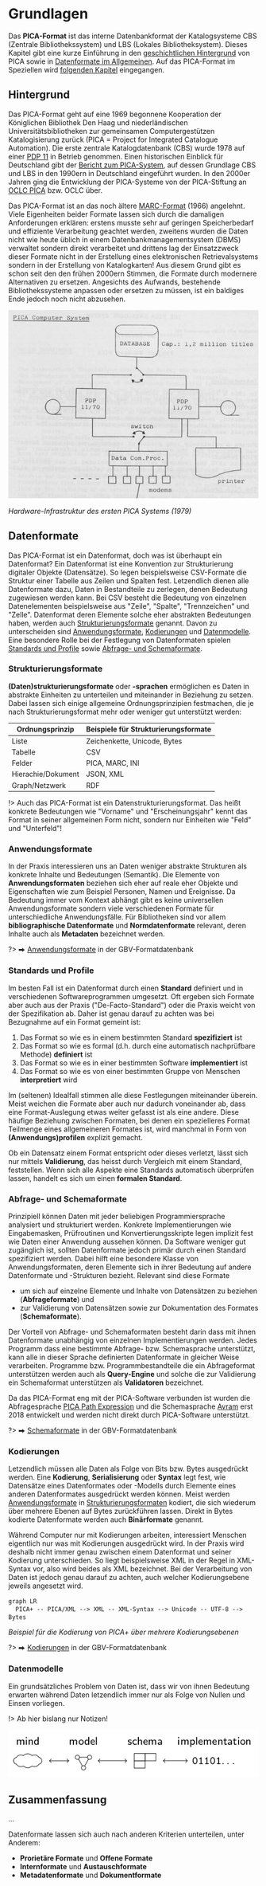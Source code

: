 # Grundlagen

Das **PICA-Format** ist das interne Datenbankformat der Katalogsysteme CBS (Zentrale Bibliothekssystem) und LBS (Lokales Bibliotheksystem). Dieses Kapitel gibt eine kurze Einführung in den [geschichtlichen Hintergrund](#hintergrund) von PICA sowie in [Datenformate im Allgemeinen](#datenformate). Auf das PICA-Format im Speziellen wird [folgenden Kapitel](pica-formate) eingegangen.

## Hintergrund

Das PICA-Format geht auf eine 1969 begonnene Kooperation der Königlichen Bibliothek Den Haag und niederländischen Universitätsbibliotheken zur gemeinsamen Computergestützen Katalogisierung zurück (PICA = Project for Integrated Catalogue Automation). Die erste zentrale Katalogdatenbank (CBS) wurde 1978 auf einer [PDP 11] in Betrieb genommen. Einen historischen Einblick für Deutschland gibt der [Bericht zum PICA-System], auf dessen Grundlage CBS und LBS in den 1990ern in Deutschland eingeführt wurden. In den 2000er Jahren ging die Entwicklung der PICA-Systeme von der PICA-Stiftung an [OCLC PICA] bzw. OCLC über.

Das PICA-Format ist an das noch ältere [MARC-Format](http://format.gbv.de/marc) (1966) angelehnt. Viele Eigenheiten beider Formate lassen sich durch die damaligen Anforderungen erklären: erstens musste sehr auf geringen Speicherbedarf und effiziente Verarbeitung geachtet werden, zweitens wurden die Daten nicht wie heute üblich in einem Datenbankmanagementsystem (DBMS) verwaltet sondern direkt verarbeitet und drittens lag der Einsatzzweck dieser Formate nicht in der Erstellung eines elektronischen Retrievalsystems sondern in der Erstellung von Katalogkarten! Aus diesem Grund gibt es schon seit den den frühen 2000ern Stimmen, die Formate durch modernere Alternativen zu ersetzen. Angesichts des Aufwands, bestehende Bibliothekssysteme anpassen oder ersetzen zu müssen, ist ein baldiges Ende jedoch noch nicht abzusehen.

[PDP 11]: https://de.wikipedia.org/wiki/PDP-11
[Bericht zum PICA-System]: https://doi.org/10.1515/bfup.1992.16.3.307
[OCLC PICA]: https://de.wikipedia.org/wiki/OCLC_PICA

![Hardware-Infrastruktur des ersten PICA Systems (1979)](img/pica1979.png)

*Hardware-Infrastruktur des ersten PICA Systems (1979)*

## Datenformate

Das PICA-Format ist ein Datenformat, doch was ist überhaupt ein Datenformat? Ein Datenformat ist eine Konvention zur Strukturierung digitaler Objekte (Datensätze). So legen beispielsweise CSV-Formate die Struktur einer Tabelle aus Zeilen und Spalten fest. Letzendlich dienen alle Datenformate dazu, Daten in Bestandteile zu zerlegen, denen Bedeutung zugewiesen werden kann. Bei CSV besteht die Bedeutung von einzelnen Datenelementen beispielsweise aus "Zeile", "Spalte", "Trennzeichen" und "Zelle". Datenformat deren Elemente solche eher abstrakten Bedeutungen haben, werden auch [Strukturierungsformate] genannt. Davon zu unterscheiden sind [Anwendungsformate], [Kodierungen] und [Datenmodelle]. Eine besondere Rolle bei der Festlegung von Datenformaten spielen [Standards und Profile] sowie [Abfrage- und Schemaformate].

[Standards und Profile]: #standards-und-profile
[Abfrage- und Schemaformate]: #abfrage-und-schemaformate
[Strukturierungsformate]: #strukturierungsformate
[Anwendungsformate]: #anwendungsformate
[Kodierungen]: #kodierungen
[Datenmodelle]: #datenmodelle

### Strukturierungsformate

**(Daten)strukturierungsformate** oder **-sprachen** ermöglichen es Daten in abstrakte Einheiten zu unterteilen und miteinander in Beziehung zu setzen. Dabei lassen sich einige allgemeine Ordnungsprinzipien festmachen, die je nach Strukturierungsformat mehr oder weniger gut unterstützt werden:

| Ordnungsprinzip | Beispiele für Strukturierungsformate |
| --------------- | ------------------------------------- |
| Liste | Zeichenkette, Unicode, Bytes |
| Tabelle | CSV |
| Felder | PICA, MARC, INI |
| Hierachie/Dokument | JSON, XML |
| Graph/Netzwerk | RDF |


!> Auch das PICA-Format ist ein Datenstrukturierungsformat. Das heißt konkrete Bedeutungen wie "Vorname" und "Erscheinungsjahr" kennt das Format in seiner allgemeinen Form nicht, sondern nur Einheiten wie "Feld" und "Unterfeld"!

### Anwendungsformate

In der Praxis interessieren uns an Daten weniger abstrakte Strukturen als konkrete Inhalte und Bedeutungen (Semantik). Die Elemente von **Anwendungsformaten** beziehen sich eher auf reale eher Objekte und Eigenschaften wie zum Beispiel Personen, Namen und Ereignisse. Da Bedeutung immer vom Kontext abhängt gibt es keine universellen Anwendungsformate sondern viele verschiedenen Formate für unterschiedliche Anwendungsfälle. Für Bibliotheken sind vor allem **bibliographische Datenformate** und **Normdatenformate** relevant, deren Inhalte auch als **Metadaten** bezeichnet werden.

?> ⮕  [Anwendungsformate](http://format.gbv.de/application) in der GBV-Formatdatenbank

### Standards und Profile

Im besten Fall ist ein Datenformat durch einen **Standard** definiert und in verschiedenen Softwareprogrammen umgesetzt. Oft ergeben sich Formate aber auch aus der Praxis ("De-Facto-Standard") oder die Praxis weicht von der Spezifikation ab. Daher ist genau darauf zu achten was bei Bezugnahme auf ein Format gemeint ist:

1. Das Format so wie es in einem bestimmten Standard **spezifiziert** ist
2. Das Format so wie es formal (d.h. durch eine automatisch nachprüfbare Methode) **definiert** ist
3. Das Format so wie es in einer bestimmten Software **implementiert** ist
4. Das Format so wie es von einer bestimmten Gruppe von Menschen **interpretiert** wird

Im (seltenen) Idealfall stimmen alle diese Festlegungen miteinander überein. Meist weichen die Formate aber auch nur dadurch voneinander ab, dass eine Format-Auslegung etwas weiter gefasst ist als eine andere. Diese häufige Beziehung zwischen Formaten, bei denen ein spezielleres Format Teilmenge eines allgemeineren Formates ist, wird manchmal in Form von **(Anwendungs)profilen** explizit gemacht.

Ob ein Datensatz einem Format entspricht oder dieses verletzt, lässt sich nur mittels **Validierung**, das heisst durch Vergleich mit einem Standard, feststellen. Wenn sich alle Aspekte eine Standards automatisch überprüfen lassen, handelt es sich um einen **formalen Standard**.

### Abfrage- und Schemaformate

Prinzipiell können Daten mit jeder beliebigen Programmiersprache analysiert und strukturiert werden. Konkrete Implementierungen wie Eingabemasken, Prüfroutinen und Konvertierungsskripte legen implizit fest wie Daten einer Anwendung aussehen können. Da Software weniger gut zugänglich ist, sollten Datenformate jedoch primär durch einen Standard spezifiziert werden. Dabei hilft eine besondere Klasse von Anwendungsformaten, deren Elemente sich in ihrer Bedeutung auf andere Datenformate und -Strukturen bezieht. Relevant sind diese Formate

* um sich auf einzelne Elemente und Inhalte von Datensätzen zu beziehen (**Abfrageformate**) und
* zur Validierung von Datensätzen sowie zur Dokumentation des Formates (**Schemaformate**).

Der Vorteil von Abfrage- und Schemaformaten besteht darin dass mit ihnen Datenformate unabhängig von einzelnen Implementierungen werden. Jedes Programm dass eine bestimmte Abfrage- bzw. Schemasprache unterstützt, kann alle in dieser Sprache definierten Datenformate in gleicher Weise verarbeiten. Programme bzw. Programmbestandteile die ein Abfrageformat unterstützen werden auch als **Query-Engine** und solche die zur Validierung ein Schemaformat unterstützen als **Validatoren** bezeichnet.

Da das PICA-Format eng mit der PICA-Software verbunden ist wurden die Abfragesprache [PICA Path Expression] und die Schemasprache [Avram] erst 2018 entwickelt und werden nicht direkt durch PICA-Software unterstützt.

?> ⮕  [Schemaformate](http://format.gbv.de/schema) in der GBV-Formatdatenbank

[PICA Path Expression]: pica-formate?id=abfragesprachen
[Avram]: pica-formate?id=schemas

### Kodierungen

Letzendlich müssen alle Daten als Folge von Bits bzw. Bytes ausgedrückt werden. Eine **Kodierung**, **Serialisierung** oder **Syntax** legt fest, wie Datensätze eines Datenformates oder -Modells durch Elemente eines anderen Datenformates ausgedrückt werden können. Meist werden [Anwendungsformate] in [Strukturierungsformaten](#strukturierungsformat) kodiert, die sich wiederum über mehrere Ebenen auf Bytes zurückführen lassen. Direkt in Bytes kodierte Datenformate werden auch **Binärformate** genannt.

Während Computer nur mit Kodierungen arbeiten, interessiert Menschen eigentlich nur was mit Kodierungen ausgedrückt wird. In der Praxis wird deshalb nicht immer genau zwischen einem Datenformat und seiner Kodierung unterschieden. So liegt beispielsweise XML in der Regel in XML-Syntax vor, also wird beides als XML bezeichnet. Bei der Verarbeitung von Daten ist jedoch genau darauf zu achten, auch welcher Kodierungsebene jeweils angesetzt wird.

```mermaid
graph LR
  PICA+ -- PICA/XML --> XML -- XML-Syntax --> Unicode -- UTF-8 --> Bytes
```

*Beispiel für die Kodierung von PICA+ über mehrere Kodierungsebenen*

?> ⮕  [Kodierungen](https://format.gbv.de/code) in der GBV-Formatdatenbank

### Datenmodelle

Ein grundsätzliches Problem von Daten ist, dass wir von ihnen Bedeutung erwarten während Daten letzendlich immer nur als Folge von Nullen und Einsen vorliegen.

!> Ab hier bislang nur Notizen!

![](img/data-modeling-simplified.png)

## Zusammenfassung

...

Datenformate lassen sich auch nach anderen Kriterien unterteilen, unter Anderem:

* **Prorietäre Formate** und **Offene Formate**
* **Internformate** und **Austauschformate**
* **Metadatenformate** und **Dokumentformate**

